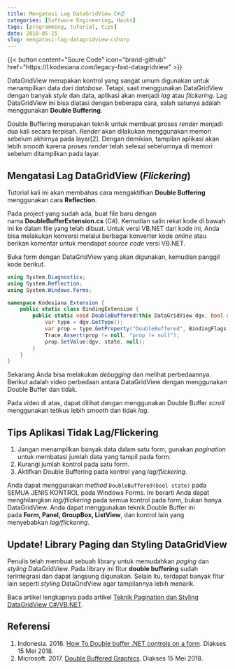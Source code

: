 ```yaml
---
title: Mengatasi Lag DataGridView C#⌚
categories: [Software Engineering, Hacks]
tags: [programming, tutorial, tips]
date: 2018-05-15
slug: mengatasi-lag-datagridview-csharp
---
```


<div class="flex justify-center">
{{< button content="Soure Code" icon="brand-github" href="https://l.kodesiana.com/legacy-fast-datagridview" >}}
</div>

DataGridView merupakan kontrol yang sangat umum digunakan untuk menampilkan data dari *database*. Tetapi, saat
menggunakan DataGridView dengan banyak *style* dan data, aplikasi akan menjadi *lag* atau *flickering*. Lag DataGridView
ini bisa diatasi dengan beberapa cara, salah satunya adalah menggunakan **Double Buffering**.

Double Buffering merupakan teknik untuk membuat proses *render* menjadi dua kali secara terpisah. *Render* akan
dilakukan menggunakan memori sebelum akhirnya pada layar[2]. Dengan demikian, tampilan aplikasi akan lebih *smooth*
karena proses *render* telah selesai sebelumnya di memori sebelum ditampilkan pada layar.

## Mengatasi Lag DataGridView (*Flickering*)

Tutorial kali ini akan membahas cara mengaktifkan **Double Buffering** menggunakan cara **Reflection**.

Pada project yang sudah ada, buat file baru dengan nama **DoubleBufferExtension.cs** (C#). Kemudian salin rekat kode di
bawah ini ke dalam file yang telah dibuat. Untuk versi VB.NET dari kode ini, Anda bisa melakukan konversi melalui
berbagai konverter kode *online* atau berikan komentar untuk mendapat *source code* versi VB.NET.

Buka form dengan DataGridView yang akan digunakan, kemudian panggil kode berikut.

```csharp
using System.Diagnostics;
using System.Reflection;
using System.Windows.Forms;

namespace Kodesiana.Extension {
    public static class BindingExtension {
        public static void DoubleBuffered(this DataGridView dgv, bool state) {
            var type = dgv.GetType();
            var prop = type.GetProperty("DoubleBuffered", BindingFlags.Instance | BindingFlags.NonPublic);
            Trace.Assert(prop != null, "prop != null");
            prop.SetValue(dgv, state, null);
        }
    }
}
```

Sekarang Anda bisa melakukan *debugging* dan melihat perbedaannya. Berikut adalah video perbedaan antara DataGridView
dengan menggunakan Double Buffer dan tidak.

Pada video di atas, dapat dilihat dengan menggunakan Double Buffer *scroll* menggunakan tetikus lebih *smooth* dan
tidak *lag*.

## Tips Aplikasi Tidak Lag/Flickering

1. Jangan menampilkan banyak data dalam satu form, gunakan *pagination* untuk membatasi jumlah data yang tampil pada
   form.
2. Kurangi jumlah kontrol pada satu form.
3. Aktifkan Double Buffering pada kontrol yang *lag/flickering*.

Anda dapat menggunakan *method* `DoubleBuffered(bool state)` pada SEMUA JENIS KONTROL pada Windows Forms. Ini berarti
Anda dapat menghilangkan *lag/flickering* pada semua kontrol pada form, bukan hanya DataGridView. Anda dapat menggunakan
teknik Double Buffer ini pada **Form, Panel, GroupBox, ListView**, dan kontrol lain yang menyebabkan *lag/flickering*.

## Update! Library Paging dan Styling DataGridView

Penulis telah membuat sebuah library untuk memudahkan *paging* dan *styling* DataGridView. Pada library ini
fitur **double buffering** sudah terintegrasi dan dapat langsung digunakan. Selain itu, terdapat banyak fitur lain
seperti *styling* DataGridView agar tampilannya lebih menarik.

Baca artikel lengkapnya pada artikel
[Teknik Pagination dan Styling DataGridView C#/VB.NET](https://kodesiana.com/post/teknik-pagination-dan-styling-untuk-datagridview/).

## Referensi

1. Indonesia. 2016. [How To Double buffer .NET controls on a form](https://stackoverflow.com/questions/76993/how-to-double-buffer-net-controls-on-a-form). Diakses 15 Mei 2018.
2. Microsoft. 2017. [Double Buffered Graphics](https://docs.microsoft.com/en-us/dotnet/framework/winforms/advanced/double-buffered-graphics). Diakses 15 Mei 2018.
